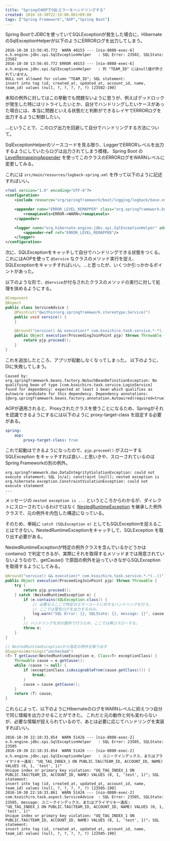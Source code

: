 ```yaml
---
title: "SpringのAOPでSQLエラーをハンドリングする"
created: 2016-10-30T22:19:00.001+09:00
tags: ["Spring Framework","AOP","Spring Boot"]
---
```

Spring BootでJDBCを使っていてSQLExceptionが発生した場合に、HibernateのSqlExceptionHelperが以下のようにERRORログを出力してしまう。

```
2016-10-30 13:56:45.772  WARN 40153 --- [nio-8080-exec-6] o.h.engine.jdbc.spi.SqlExceptionHelper   : SQL Error: 23502, SQLState: 23502
2016-10-30 13:56:45.772 ERROR 40153 --- [nio-8080-exec-6] o.h.engine.jdbc.spi.SqlExceptionHelper   : 列 "TEAM_ID" にはnull値が許されていません
NULL not allowed for column "TEAM_ID"; SQL statement:
insert into tag (id, created_at, updated_at, account_id, name, team_id) values (null, ?, ?, ?, ?, ?) [23502-190]
```

未知の例外に対してはこの挙動でも問題ないように思うが、例えばデッドロックが発生した時にはリトライしたいとか、自分でハンドリングしたいケースがあった場合には、本当に問題といえる状態だと判断ができるレイヤでERRORログを出力するように制御したい。

…ということで、このログ出力を回避して自分でハンドリングする方法について。
<!--more-->

SqlExceptionHelperのソースコードを見る限り、LoggerでERRORレベルを出力するようにしていたらログは出力されてしまう模様。
Spring Boot の [LevelRemappingAppender](https://github.com/spring-projects/spring-boot/blob/v1.3.2.RELEASE/spring-boot/src/main/java/org/springframework/boot/logging/logback/LevelRemappingAppender.java) を使ってこのクラスのERRORログをWARNレベルに変更してみる。

これには `src/main/resources/logback-spring.xml` を作って以下のように記述すればいい。

```xml
<?xml version="1.0" encoding="UTF-8"?>
<configuration>
    <include resource="org/springframework/boot/logging/logback/base.xml" />

    <appender name="ERROR_LEVEL_REMAPPER" class="org.springframework.boot.logging.logback.LevelRemappingAppender">
        <remapLevels>ERROR->WARN</remapLevels>
    </appender>

    <logger name="org.hibernate.engine.jdbc.spi.SqlExceptionHelper" additivity="false">
        <appender-ref ref="ERROR_LEVEL_REMAPPER"/>
    </logger>
</configuration>
```

次に、SQLExceptionをキャッチして自分でハンドリングできる状態をつくる。
これにはAOPを使って `@Service` なクラスのメソッド実行を捉え、SQLExceptionをキャッチすればいい。…と思ったが、いくつか引っかかるポイントがあった。

以下のような形で、`@Service`が付与されたクラスのメソッドの実行に対して処理を挟めるようにする。

```java
@Component
@Aspect
public class ServiceAdvice {
    @Pointcut("@within(org.springframework.stereotype.Service)")
    public void service() {
    }

    @Around("service() && execution(* com.ksoichiro.task.service.*.*(..))")
    public Object execution(ProceedingJoinPoint pjp) throws Throwable {
        return pjp.proceed();
    }
}    
```

これを追加したところ、アプリが起動しなくなってしまった。
以下のように、DIに失敗してしまう。

```
Caused by: org.springframework.beans.factory.NoSuchBeanDefinitionException: No qualifying bean of type [com.ksoichiro.task.service.LoginService] found for dependency: expected at least 1 bean which qualifies as autowire candidate for this dependency. Dependency annotations: {@org.springframework.beans.factory.annotation.Autowired(required=true)}
```

AOPが適用されると、Proxyされたクラスを使うことになるため、Springがそれを認識できるようにするには以下のように proxy-target-class を設定する必要がある。

```yaml
spring:
    aop:
        proxy-target-class: true
```

これで起動はできるようになったので、`pjp.proceed()` がスローする SQLException をキャッチすれば良い…と思いきや、スローされているのはSpring Frameworkの別の例外。

```
org.springframework.dao.DataIntegrityViolationException: could not execute statement; SQL [n/a]; constraint [null]; nested exception is org.hibernate.exception.ConstraintViolationException: could not execute statement
...
```

メッセージの `nested exception is ...` というところからわかるが、ダイレクトにスローされているわけではなく [NestedRuntimeException](http://docs.spring.io/spring/docs/4.2.4.RELEASE/javadoc-api/org/springframework/core/NestedRuntimeException.html) を継承した例外クラスで、元の例外を内包した構造になっている。

そのため、単純に `catch (SQLException e)` としてもSQLExceptionを捉えることはできない。NestedRuntimeExceptionをキャッチして、SQLException を取り出す必要がある。

NestedRuntimeExceptionが特定の例外クラスを含んでいるかどうかは contains() で判定できるが、実際にそれを取得するメソッドまでは用意されていないようなので、getCause() で原因の例外を辿っていきながらSQLExceptionを取得するようにしてみる。

```java
@Around("service() && execution(* com.ksoichiro.task.service.*.*(..))")
public Object execution(ProceedingJoinPoint pjp) throws Throwable {
    try {
        return pjp.proceed();
    } catch (NestedRuntimeException e) {
        if (e.contains(SQLException.class)) {
            // 必要ならここで特定のエラーコードに対するハンドリングを行う。
            // ここでは警告ログを出力するのみ。
            log.warn("SQL Error: {}, SQLState: {}, message: {}", cause.getErrorCode(), cause.getSQLState(), cause.getMessage());
        }
        // ハンドリングを別の箇所で行うため、ここでは再びスローする。
        throw e;
    }
}

// NestedRuntimeExceptionから指定の例外を取り出す
@SuppressWarnings("unchecked")
<T> T getCause(NestedRuntimeException e, Class<T> exceptionClass) {
    Throwable cause = e.getCause();
    while (cause != null) {
        if (exceptionClass.isAssignableFrom(cause.getClass())) {
            break;
        }
        cause = cause.getCause();
    }
    return (T) cause;
}
```

これらによって、以下のようにHibernateのログをWARNレベルに抑えつつ自分で同じ情報を出力させることができた。
これだと元の動作と何も変わらないが、必要な情報が捉えられているので、あとは必要に応じてハンドリングを実装すればいい。

```
2016-10-30 22:10:33.854  WARN 51426 --- [nio-8080-exec-2] o.h.engine.jdbc.spi.SqlExceptionHelper   : SQL Error: 23505, SQLState: 23505
2016-10-30 22:10:33.854  WARN 51426 --- [nio-8080-exec-2] o.h.engine.jdbc.spi.SqlExceptionHelper   : ユニークインデックス、またはプライマリキー違反: "UQ_TAG_INDEX_1 ON PUBLIC.TAG(TEAM_ID, ACCOUNT_ID, NAME) VALUES (0, 1, 'test', 1)"
Unique index or primary key violation: "UQ_TAG_INDEX_1 ON PUBLIC.TAG(TEAM_ID, ACCOUNT_ID, NAME) VALUES (0, 1, 'test', 1)"; SQL statement:
insert into tag (id, created_at, updated_at, account_id, name, team_id) values (null, ?, ?, ?, ?, ?) [23505-190]
2016-10-30 22:10:33.861  WARN 51426 --- [nio-8080-exec-2] com.ksoichiro.task.aspect.ServiceAdvice  : SQL Error: 23505, SQLState: 23505, message: ユニークインデックス、またはプライマリキー違反: "UQ_TAG_INDEX_1 ON PUBLIC.TAG(TEAM_ID, ACCOUNT_ID, NAME) VALUES (0, 1, 'test', 1)"
Unique index or primary key violation: "UQ_TAG_INDEX_1 ON PUBLIC.TAG(TEAM_ID, ACCOUNT_ID, NAME) VALUES (0, 1, 'test', 1)"; SQL statement:
insert into tag (id, created_at, updated_at, account_id, name, team_id) values (null, ?, ?, ?, ?, ?) [23505-190]
```
